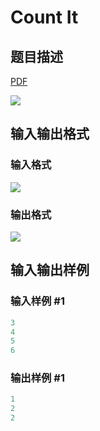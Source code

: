 # Count It

## 题目描述

[problemUrl]: https://uva.onlinejudge.org/index.php?option=com_onlinejudge&Itemid=8&category=861&page=show_problem&problem=4758

[PDF](https://uva.onlinejudge.org/external/128/p12893.pdf)

![](https://cdn.luogu.com.cn/upload/vjudge_pic/UVA12893/d7bf5fbafbd503467c631c49423358b9748e3044.png)

## 输入输出格式

### 输入格式

![](https://cdn.luogu.com.cn/upload/vjudge_pic/UVA12893/857443cde6a7e1e0c5304824d7ad4ec92e453da0.png)

### 输出格式

![](https://cdn.luogu.com.cn/upload/vjudge_pic/UVA12893/2e53016bc6396515350a53c207d82cd2caf57f2c.png)

## 输入输出样例

### 输入样例 #1

```cpp
3
4
5
6
```


### 输出样例 #1

```cpp
1
2
2
```


